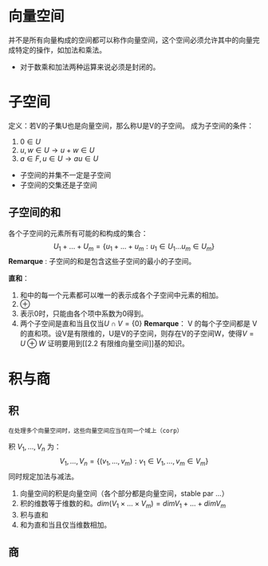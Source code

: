 # 向量空间
并不是所有向量构成的空间都可以称作向量空间，这个空间必须允许其中的向量完成特定的操作，如加法和乘法。
- 对于数乘和加法两种运算来说必须是封闭的。
# 子空间
定义：若V的子集U也是向量空间，那么称U是V的子空间。
成为子空间的条件：
1. $0 \in U$
2. $u,w \in U\rightarrow u+w \in U$
3. $a \in F,u \in U \rightarrow au \in U$
- 子空间的并集不一定是子空间
- 子空间的交集还是子空间
## 子空间的和
各个子空间的元素所有可能的和构成的集合：
$$
U_{1}+...+U_{m} = \{u_{1}+...+u_{m}:u_{1} \in U_{1}...u_{m} \in U_{m}\}
$$
**Remarque** :
子空间的和是包含这些子空间的最小的子空间。

**直和**：
1. 和中的每一个元素都可以唯一的表示成各个子空间中元素的相加。
2. $\oplus$
3. 表示0时，只能由各个项中系数为0得到。
4. 两个子空间是直和当且仅当$U \cap V = \{0\}$
**Remarque**：
V 的每个子空间都是 V 的直和项。设V是有限维的，U是V的子空间，则存在V的子空间W，使得$V = U \oplus W$
	证明要用到[[2.2 有限维向量空间]]基的知识。
# 积与商
## 积
	在处理多个向量空间时，这些向量空间应当在同一个域上（corp）
积 $V_{1},\dots,V_{n}$ 为：
$$
V_{1},\dots,V_{n} = \{(v_{1},\dots,v_{m}):v_{1} \in V_{1},\dots,v_{m}\in V_{m}\}
$$
同时规定加法与减法。

1. 向量空间的积是向量空间（各个部分都是向量空间，stable par ...）
2. 积的维数等于维数的和。$dim(V_{1}\times \dots \times V_{m}) = dimV_{1}+\dots+dimV_{m}$
3. 积与直和
4. 和为直和当且仅当维数相加。
## 商
